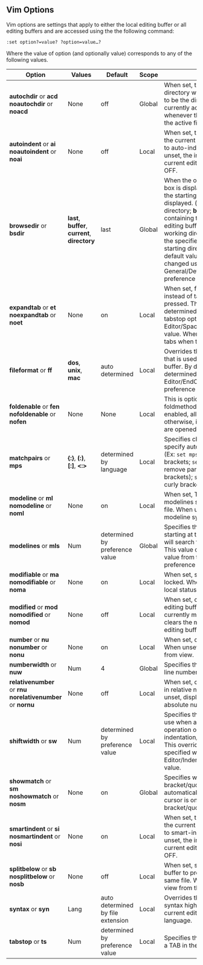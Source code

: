 ## Vim Options

Vim options are settings that apply to either the local editing buffer or all editing buffers and are accessed using the the following command:

`:set option?=value? ?option=value…?`

Where the value of option (and optionally value) corresponds to any of the following values.

| Option | Values | Default | Scope | Description |
| - | - | - | - | - |
| <b>autochdir</b> or <b>acd</b><br><b>noautochdir</b> or <b>noacd</b> | None | off | Global | When set, the current working directory will automatically change to be the directory containing the currently active file and will change whenever the user makes a new file the active file. |
| <b>autoindent</b> or <b>ai</b><br><b>noautoindent</b> or <b>noai</b> | None | off | Local | When set, the indentation mode of the current editing buffer will be set to auto-indent (IND) mode.  When unset, the indentation mode of the current editing buffer will be set OFF. |
| <b>browsedir</b> or <b>bsdir</b> | **last**, **buffer**, **current**, **directory** | last | Global | When the open file/directory dialog box is displayed, this value dictates the starting directory that will be displayed. (**last** = Last used directory; **buffer** = Directory containing the current file in the editing buffer; **current** = Current working directory; **directory** = Uses the specified pathname as the starting directory location) The default value for this option can be changed using the General/DefaultFileBrowserDirectory preference option.
| <b>expandtab</b> or <b>et</b><br><b>noexpandtab</b> or <b>noet</b> | None | on | Local | When set, forces the use spaces instead of tabs when the TAB key is pressed. The number of spaces is determined by the value of the tabstop option (if specified) or the Editor/SpacesPerTab preference value. When unset, forces the use of tabs when the TAB key is pressed. |
| <b>fileformat</b> or <b>ff</b> | **dos**, **unix**, **mac** | auto determined | Local | Overrides the end-of-line character that is used when saving an editing buffer. By default, this value is determined by Editor/EndOfLineTranslation preference setting. |
| <b>foldenable</b> or <b>fen</b><br><b>nofoldenable</b> or <b>nofen</b> | None | None | Local | This is option is only valid when the foldmethod is set to manual. If enabled, all existing folds are closed; otherwise, if unset, all existing folds are opened. |
| <b>matchpairs</b> or <b>mps</b> | **\{:\}**, **(:)**, **[:]**, **\<:\>** | determined by language | Local | Specifies character pairs that specify auto-completion characters. (Ex: `set mps+=<:>` to add angled brackets; `set mps-=(:),[:]` to remove parenthesis and square brackets); `set mps={:}` to use only curly brackets). |
| <b>modeline</b> or <b>ml</b><br><b>nomodeline</b> or <b>noml</b> | None | on | Local | When set, TKE will use any Vim modelines specified at the top of the file. When unset, TKE will ignore Vim modeline syntax. |
| <b>modelines</b> or <b>mls</b> | Num | determined by preference value | Global | Specifies the number of lines starting at the top of the file that TKE will search for Vim modeline syntax. This value overrides the default value from the Editor/VimModelines preference value. |
| <b>modifiable</b> or <b>ma</b><br><b>nomodifiable</b> or <b>noma</b> | None | on | Local | When set, sets the file lock status to locked. When unset, sets the file local status to unlocked. |
| <b>modified</b> or <b>mod</b><br><b>nomodified</b> or <b>nomod</b> | None | off | Local | When set, causes the status of the editing buffer to indicate that it is currently modified. When unset, clears the modified state of the editing buffer. |
| <b>number</b> or <b>nu</b><br><b>nonumber</b> or <b>nonu</b> | None | on | Local | When set, displays line numbers. When unset, hide the line numbers from view. |
| <b>numberwidth</b> or <b>nuw</b> | Num | 4 | Global | Specifies the minimum width of the line number gutter in characters. |
| <b>relativenumber</b> or <b>rnu</b><br><b>norelativenumber</b> or <b>nornu</b> | None | off | Local | When set, displays the line numbers in relative numbering format. When unset, displays the line numbers in absolute numbering format. |
| <b>shiftwidth</b> or <b>sw</b> | Num | determined by preference value | Local | Specifies the number of spaces to use when a left or right shift operation or an indentation/unindentation occurs. This overrides the default value specified with the Editor/IndentSpaces preference value. |
| <b>showmatch</b> or <b>sm</b><br><b>noshowmatch</b> or <b>nosm</b> | None | on | Global | Specifies whether a matching bracket/quote character will be automatically highlighted when the cursor is on the associated bracket/quote character.
| <b>smartindent</b> or <b>si</b><br><b>nosmartindent</b> or <b>nosi</b> | None | on | Local | When set, the indentation mode of the current editing buffer will be set to smart-indent (IND+) mode. When unset, the indentation mode of the current editing buffer will be set to OFF. |
| <b>splitbelow</b> or <b>sb</b><br><b>nosplitbelow</b> or <b>nosb</b> | None | off | Local | When set, splits the current editing buffer to provide two views of the same file. When unset, removes split view from the current editing buffer. |
| <b>syntax</b> or <b>syn</b> | Lang | auto determined by file extension | Local | Overrides the default language syntax highlighting to apply to the current editing buffer with the given language. |
| <b>tabstop</b> or <b>ts</b> | Num | determined by preference value | Local | Specifies the number of spaces that a TAB in the file counts for. |
